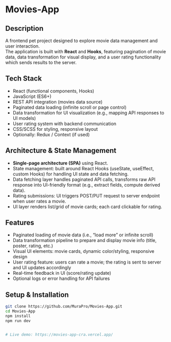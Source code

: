 # Movies-App

## Description  
A frontend pet project designed to explore movie data management and user interaction.  
The application is built with **React** and **Hooks**, featuring pagination of movie data, data transformation for visual display, and a user rating functionality which sends results to the server.

## Tech Stack  
- React (functional components, Hooks)  
- JavaScript (ES6+)  
- REST API integration (movies data source)  
- Paginated data loading (infinite scroll or page control)  
- Data transformation for UI visualization (e.g., mapping API responses to UI models)  
- User rating system with backend communication  
- CSS/SCSS for styling, responsive layout  
- Optionally: Redux / Context (if used)  

## Architecture & State Management  
- **Single-page architecture (SPA)** using React.  
- State management: built around React Hooks (useState, useEffect, custom Hooks) for handling UI state and data fetching.  
- Data fetching layer handles paginated API calls, transforms raw API response into UI-friendly format (e.g., extract fields, compute derived data).  
- Rating submissions: UI triggers POST/PUT request to server endpoint when user rates a movie.  
- UI layer renders list/grid of movie cards; each card clickable for rating.

## Features  
- Paginated loading of movie data (i.e., “load more” or infinite scroll)  
- Data transformation pipeline to prepare and display movie info (title, poster, rating, etc.)  
- Visual UI elements: movie cards, dynamic color/styling, responsive design  
- User rating feature: users can rate a movie; the rating is sent to server and UI updates accordingly  
- Real-time feedback in UI (score/rating update)  
- Optional logs or error handling for API failures  

## Setup & Installation  
```bash
git clone https://github.com/MuraPro/Movies-App.git
cd Movies-App
npm install
npm run dev


# Live demo: https://movies-app-cra.vercel.app/


